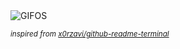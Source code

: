 <div align="justify">
<picture>
    <source media="(prefers-color-scheme: dark)" srcset="https://i.ibb.co/gMsPjywC/output-gif.gif">
    <source media="(prefers-color-scheme: light)" srcset="https://i.ibb.co/gMsPjywC/output-gif.gif">
    <img alt="GIFOS" src="https://i.ibb.co/gMsPjywC/output-gif.gif">
</picture>

<sub><i>inspired from [x0rzavi/github-readme-terminal](https://github.com/x0rzavi/github-readme-terminal)</i></sub>

</div>

<!-- Image deletion URL: https://ibb.co/5WqnMTvV/f7349e7f833929e38d10cb1ddeddc214 -->